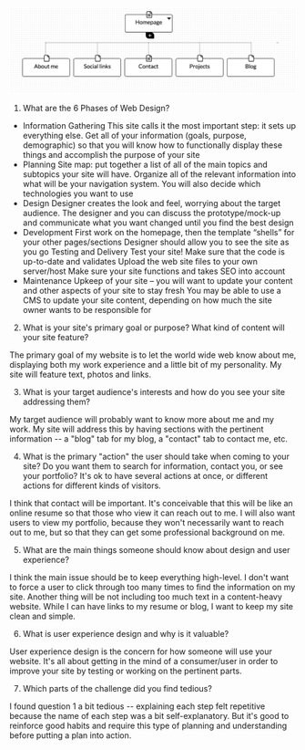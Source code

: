 
![Site Map](imgs/site-map.png)

1.  What are the 6 Phases of Web Design?
  - Information Gathering
    This site calls it the most important step: it sets up everything else. Get all of your information (goals, purpose, demographic) so that you will know how to functionally display these things and accomplish the purpose of your site
  - Planning
    Site map: put together a list of all of the main topics and subtopics your site will have. Organize all of the relevant information into what will be your navigation system. You will also decide which technologies you want to use
  - Design
    Designer creates the look and feel, worrying about the target audience. The designer and you can discuss the prototype/mock-up and communicate what you want changed until you find the best design
  - Development
    First work on the homepage, then the template “shells” for your other pages/sections
    Designer should allow you to see the site as you go
    Testing and Delivery
    Test your site! Make sure that the code is up-to-date and validates
    Upload the web site files to your own server/host
    Make sure your site functions and takes SEO into account
  - Maintenance
    Upkeep of your site – you will want to update your content and other aspects of your site to stay fresh
    You may be able to use a CMS to update your site content, depending on how much the site owner wants to be responsible for

2.  What is your site's primary goal or purpose? What kind of content will your site feature?

  The primary goal of my website is to let the world wide web know about me, displaying both my work experience and a little bit of my personality. My site will feature text, photos and links.

3.  What is your target audience's interests and how do you see your site addressing them?

  My target audience will probably want to know more about me and my work. My site will address this by having sections with the pertinent information -- a "blog" tab for my blog, a "contact" tab to contact me, etc.

4.  What is the primary "action" the user should take when coming to your site? Do you want them to search for information, contact you, or see your portfolio? It's ok to have several actions at once, or different actions for different kinds of visitors.

  I think that contact will be important. It's conceivable that this will be like an online resume so that those who view it can reach out to me. I will also want users to view my portfolio, because they won't necessarily want to reach out to me, but so that they can get some professional background on me.

5.  What are the main things someone should know about design and user experience?

  I think the main issue should be to keep everything high-level. I don't want to force a user to click through too many times to find the information on my site. Another thing will be not including too much text in a content-heavy website. While I can have links to my resume or blog, I want to keep my site clean and simple.

6.  What is user experience design and why is it valuable? 

  User experience design is the concern for how someone will use your website. It's all about getting in the mind of a consumer/user in order to improve your site by testing or working on the pertinent parts.

7.  Which parts of the challenge did you find tedious?

  I found question 1 a bit tedious -- explaining each step felt repetitive because the name of each step was a bit self-explanatory. But it's good to reinforce good habits and require this type of planning and understanding before putting a plan into action.

